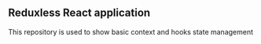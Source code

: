 ## Reduxless React application

This repository is used to show basic context and hooks state management
